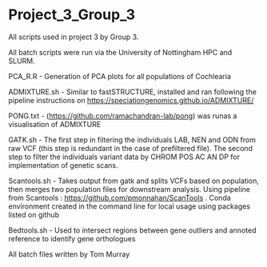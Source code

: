 # Project_3_Group_3

All scripts used in project 3 by Group 3.

All batch scripts were run via the University of Nottingham HPC and SLURM.

PCA_R.R - 
Generation of PCA plots for all populations of Cochlearia

ADMIXTURE.sh - 
Similar to fastSTRUCTURE, installed and ran following the pipeline instructions on https://speciationgenomics.github.io/ADMIXTURE/

PONG.txt - (https://github.com/ramachandran-lab/pong) was runas a visualisation of ADMIXTURE

GATK.sh -
The first step in filtering the individuals LAB, NEN and ODN from raw VCF (this step is redundant in the case of prefiltered file). The second step to filter the individuals variant data by CHROM POS AC AN DP for implementation of genetic scans.

Scantools.sh - 
Takes output from gatk and splits VCFs based on population, then merges two population files for downstream analysis. 
Using pipeline from Scantools : https://github.com/pmonnahan/ScanTools .
Conda environment created in the command line for local usage using packages listed on github

Bedtools.sh - 
Used to intersect regions between gene outliers and annoted reference to identify gene orthologues

All batch files written by Tom Murray
